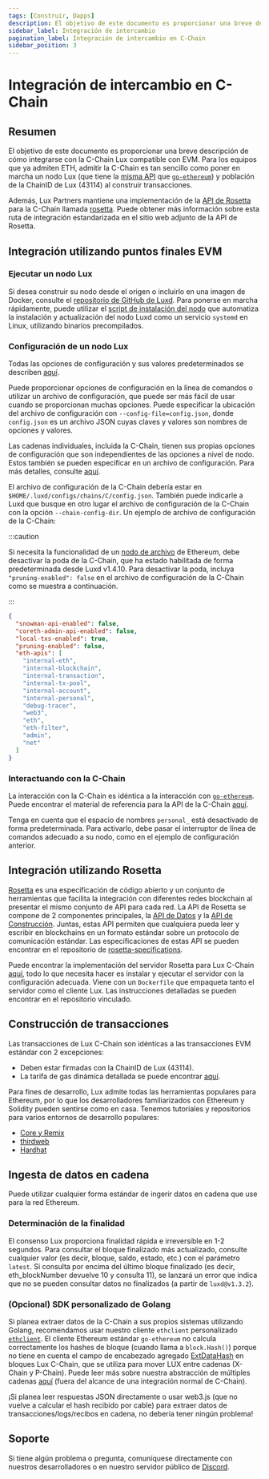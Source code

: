 ```yaml
---
tags: [Construir, Dapps]
description: El objetivo de este documento es proporcionar una breve descripción de cómo integrarse con la C-Chain Lux compatible con EVM.
sidebar_label: Integración de intercambio
pagination_label: Integración de intercambio en C-Chain
sidebar_position: 3
---
```


# Integración de intercambio en C-Chain

## Resumen

El objetivo de este documento es proporcionar una breve descripción de cómo integrarse con la C-Chain Lux compatible con EVM. Para los equipos que ya admiten ETH, admitir la C-Chain es tan sencillo como poner en marcha un nodo Lux (que tiene la [misma API](https://eth.wiki/json-rpc/API) que [`go-ethereum`](https://geth.ethereum.org/docs/rpc/server)) y población de la ChainID de Lux (43114) al construir transacciones.

Además, Lux Partners mantiene una implementación de la [API de Rosetta](https://www.rosetta-api.org/) para la C-Chain llamada [rosetta](https://github.com/luxdefi/rosetta). Puede obtener más información sobre esta ruta de integración estandarizada en el sitio web adjunto de la API de Rosetta.

## Integración utilizando puntos finales EVM

### Ejecutar un nodo Lux

Si desea construir su nodo desde el origen o incluirlo en una imagen de Docker, consulte el [repositorio de GitHub de Luxd](https://github.com/luxdefi/luxd). Para ponerse en marcha rápidamente, puede utilizar el [script de instalación del nodo](/nodes/run/with-installer/installing-luxd.md) que automatiza la instalación y actualización del nodo Luxd como un servicio `systemd` en Linux, utilizando binarios precompilados.

### Configuración de un nodo Lux

Todas las opciones de configuración y sus valores predeterminados se describen [aquí](/nodes/configure/luxd-config-flags.md).

Puede proporcionar opciones de configuración en la línea de comandos o utilizar un archivo de configuración, que puede ser más fácil de usar cuando se proporcionan muchas opciones. Puede especificar la ubicación del archivo de configuración con `--config-file=config.json`, donde `config.json` es un archivo JSON cuyas claves y valores son nombres de opciones y valores.

Las cadenas individuales, incluida la C-Chain, tienen sus propias opciones de configuración que son independientes de las opciones a nivel de nodo. Estos también se pueden especificar en un archivo de configuración. Para más detalles, consulte [aquí](/nodes/configure/chain-config-flags.md#c-chain-configs).

El archivo de configuración de la C-Chain debería estar en `$HOME/.luxd/configs/chains/C/config.json`. También puede indicarle a Luxd que busque en otro lugar el archivo de configuración de la C-Chain con la opción `--chain-config-dir`. Un ejemplo de archivo de configuración de la C-Chain:

:::caution

Si necesita la funcionalidad de un [nodo de archivo](https://ethereum.org/en/developers/docs/nodes-and-clients/#archive-node) de Ethereum, debe desactivar la poda de la C-Chain, que ha estado habilitada de forma predeterminada desde Luxd v1.4.10. Para desactivar la poda, incluya `"pruning-enabled": false` en el archivo de configuración de la C-Chain como se muestra a continuación.

:::

```json
{
  "snowman-api-enabled": false,
  "coreth-admin-api-enabled": false,
  "local-txs-enabled": true,
  "pruning-enabled": false,
  "eth-apis": [
    "internal-eth",
    "internal-blockchain",
    "internal-transaction",
    "internal-tx-pool",
    "internal-account",
    "internal-personal",
    "debug-tracer",
    "web3",
    "eth",
    "eth-filter",
    "admin",
    "net"
  ]
}
```

### Interactuando con la C-Chain

La interacción con la C-Chain es idéntica a la interacción con [`go-ethereum`](https://geth.ethereum.org/). Puede encontrar el material de referencia para la API de la C-Chain [aquí](/reference/luxd/c-chain/api.md).

Tenga en cuenta que el espacio de nombres `personal_` está desactivado de forma predeterminada. Para activarlo, debe pasar el interruptor de línea de comandos adecuado a su nodo, como en el ejemplo de configuración anterior.

## Integración utilizando Rosetta

[Rosetta](https://www.rosetta-api.org/) es una especificación de código abierto y un conjunto de herramientas que facilita la integración con diferentes redes blockchain al presentar el mismo conjunto de API para cada red. La API de Rosetta se compone de 2 componentes principales, la [API de Datos](https://www.rosetta-api.org/docs/data_api_introduction.html) y la [API de Construcción](https://www.rosetta-api.org/docs/construction_api_introduction.html). Juntas, estas API permiten que cualquiera pueda leer y escribir en blockchains en un formato estándar sobre un protocolo de comunicación estándar. Las especificaciones de estas API se pueden encontrar en el repositorio de [rosetta-specifications](https://github.com/coinbase/rosetta-specifications).

Puede encontrar la implementación del servidor Rosetta para Lux C-Chain [aquí](https://github.com/luxdefi/rosetta), todo lo que necesita hacer es instalar y ejecutar el servidor con la configuración adecuada. Viene con un `Dockerfile` que empaqueta tanto el servidor como el cliente Lux. Las instrucciones detalladas se pueden encontrar en el repositorio vinculado.

## Construcción de transacciones

Las transacciones de Lux C-Chain son idénticas a las transacciones EVM estándar con 2 excepciones:

- Deben estar firmadas con la ChainID de Lux (43114).
- La tarifa de gas dinámica detallada se puede encontrar [aquí](/reference/standards/guides/txn-fees#c-chain-fees).

Para fines de desarrollo, Lux admite todas las herramientas populares para Ethereum, por lo que los desarrolladores familiarizados con Ethereum y Solidity pueden sentirse como en casa. Tenemos tutoriales y repositorios para varios entornos de desarrollo populares:

- [Core y Remix](/build/dapp/smart-contracts/remix-deploy.md)
- [thirdweb](/build/dapp/smart-contracts/toolchains/thirdweb.md)
- [Hardhat](/build/dapp/smart-contracts/toolchains/hardhat.md)

## Ingesta de datos en cadena

Puede utilizar cualquier forma estándar de ingerir datos en cadena que use para la red Ethereum.

### Determinación de la finalidad

El consenso Lux proporciona finalidad rápida e irreversible en 1-2 segundos. Para consultar el bloque finalizado más actualizado, consulte cualquier valor (es decir, bloque, saldo, estado, etc.) con el parámetro `latest`. Si consulta por encima del último bloque finalizado (es decir, eth_blockNumber devuelve 10 y consulta 11), se lanzará un error que indica que no se pueden consultar datos no finalizados (a partir de `luxd@v1.3.2`).

### (Opcional) SDK personalizado de Golang

Si planea extraer datos de la C-Chain a sus propios sistemas utilizando Golang, recomendamos usar nuestro cliente `ethclient` personalizado [`ethclient`](https://github.com/luxdefi/coreth/tree/master/ethclient). El cliente Ethereum estándar `go-ethereum` no calcula correctamente los hashes de bloque (cuando llama a `block.Hash()`) porque no tiene en cuenta el campo de encabezado agregado [ExtDataHash](https://github.com/luxdefi/coreth/blob/2c3cfac5f766ce5f32a2eddc43451bdb473b84f1/core/types/block.go#L98) en bloques Lux C-Chain, que se utiliza para mover LUX entre cadenas (X-Chain y P-Chain). Puede leer más sobre nuestra abstracción de múltiples cadenas [aquí](/learn/lux/platform.md) (fuera del alcance de una integración normal de C-Chain).

¡Si planea leer respuestas JSON directamente o usar web3.js (que no vuelve a calcular el hash recibido por cable) para extraer datos de transacciones/logs/recibos en cadena, no debería tener ningún problema!

## Soporte

Si tiene algún problema o pregunta, comuníquese directamente con nuestros desarrolladores o en nuestro servidor público de [Discord](https://chat.lux.network/).
